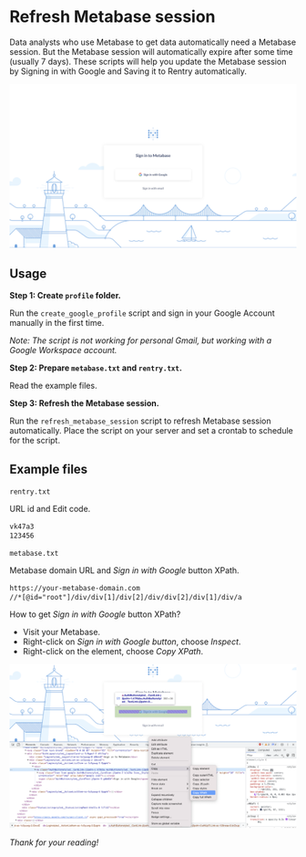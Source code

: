 # Refresh Metabase session
Data analysts who use Metabase to get data automatically need a Metabase session. But the Metabase session will automatically expire after some time (usually 7 days). These scripts will help you update the Metabase session by Signing in with Google and Saving it to Rentry automatically.

![Refresh the Metabase session](images/thumb.png)

## Usage
**Step 1: Create `profile` folder.**

Run the `create_google_profile` script and sign in your Google Account manually in the first time.

*Note: The script is not working for personal Gmail, but working with a Google Workspace account.*

**Step 2: Prepare `metabase.txt` and `rentry.txt`.**

Read the example files.

**Step 3: Refresh the Metabase session.**

Run the `refresh_metabase_session` script to refresh Metabase session automatically. Place the script on your server and set a crontab to schedule for the script.

## Example files
`rentry.txt`

URL id and Edit code.
```text
vk47a3
123456
```

`metabase.txt`

Metabase domain URL and *Sign in with Google* button XPath.
```text
https://your-metabase-domain.com
//*[@id="root"]/div/div[1]/div[2]/div/div[2]/div[1]/div/a
```
How to get *Sign in with Google* button XPath?
- Visit your Metabase.
- Right-click on *Sign in with Google button*, choose *Inspect*.
- Right-click on the element, choose *Copy XPath*.

![How to get Sign in with Google button XPath](images/how-to-get-button-xpath.png)

*Thank for your reading!*